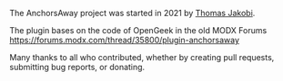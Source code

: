 The AnchorsAway project was started in 2021 by [Thomas Jakobi](https://github.com/jako).

The plugin bases on the code of OpenGeek in the old MODX Forums
https://forums.modx.com/thread/35800/plugin-anchorsaway

Many thanks to all who contributed, whether by creating pull requests, submitting bug reports, or donating.